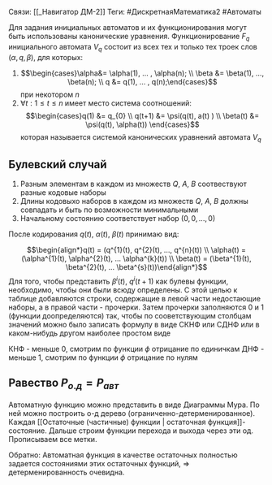 Связи: [[_Навигатор ДМ-2]]
Теги: #ДискретнаяМатематика2 #Автоматы

Для задания инициальных автоматов и их функционирования могут быть использованы канонические уравнения. 
Функционирование $F_{q}$ инициального автомата $V_{q}$ состоит из всех тех и только тех троек слов $(\alpha, q, \beta)$, для которых:

1. $$\begin{cases}\alpha&= \alpha(1), ... , \alpha(n); \\ \beta &= \beta(1), ..., \beta(n); \\ q &= q(1), ... , q(n);\end{cases}$$
при некотором $n$ 
2. $\forall t: 1 \le t \le n$ имеет место система соотношений:
$$\begin{cases}q(1) &= q_{0} \\ q(t+1) &= \psi(q(t), a(t) ) \\ \beta(t) &= \psi(q(t), \alpha(t)) \end{cases}$$
 которая называется системой канонических уравнений автомата $V_{q}$ 
## Булевский случай
1. Разным элементам в каждом из множеств $Q$, $A$, $B$ соотвествуют разные кодовые наборы
2. Длины кодовыхо наборов в каждом из множеств  $Q$, $A$, $B$ должны совпадать и быть по возможности минимальными
3. Начальному состоянию соответствует набор $(0, 0, ..., 0)$ 

После кодирования $q(t)$, $\alpha(t)$, $\beta(t)$ принимаю вид:

$$\begin{align*}q(t) = (q^{1}(t), q^{2}(t), ..., q^{n}(t)) \\ \alpha(t) = (\alpha^{1}(t), \alpha^{2}(t), ... \alpha^{k}(t)) \\ \beta(t) = (\beta^{1}(t), \beta^{2}(t), ... \beta^{s}(t))\end{align*}$$
Для того, чтобы представить $\beta^{i}(t)$, $q^{i}(t+1)$ как булевы функции, необходимо, чтобы они были всюду определены. С этой целью к таблице добавляются строки, содержащие в левой части недостающие наборы, а в правой части - прочерки. Затем прочерки заполняются $0$ и $1$ (функции доопределяются) так, чтобы по сооветствующим столбцам значений можно было записать формулу в виде СКНФ или СДНФ или в каком-нибудь другом наиболее простом виде

КНФ - меньше $0$, смотрим по функции $\phi$ отрицание по единичкам
ДНФ - меньше 1, смотрим по функции $\phi$ отрицание по нулям

## Равество $P_{о.д} = P_{авт}$ 
Автоматную функцию можно представить в виде Диаграммы Мура. По ней можно построить о-д дерево (ограниченно-детерменированное). Каждая [[Остаточные (частичные) функции | остаточная функция]]- состояние. Дальше строим функции перехода и выхода через эти од. Прописываем все метки.

Обратно:
Автоматная функция в качестве остаточных полностью задается состояниями этих остаточных функций, => детерменированность очевидна.
